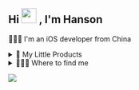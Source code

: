 ## Hi <img src="https://cdn.jsdelivr.net/gh/zyphs21/cdn-assets/photo/Hi.gif" width="30px"> , I'm Hanson

👨🏻‍💻 I'm an iOS developer from China

<!-- [![Hanson's github stats](https://github-readme-stats.vercel.app/api?username=zyphs21&show_icons=true)](https://github.com/zyphs21) -->

<details>
<summary>🍏       My Little Products</summary>

Apps | Info
---|---
[ImageGotcha](https://apps.apple.com/cn/app/imagegotcha/id1384107130) | Safari Action Extension
[LiveGotcha](https://apps.apple.com/cn/app/livegotcha/id1502021802) | LivePhoto to Video/Gif
[GreatDays](https://apps.apple.com/cn/app/greatdays/id1513887298) | Your great days on your wrist⌚️
[HansonSticker](https://apps.apple.com/cn/app/hansonsticker/id1158544571) | iMessage Sticker of me 🤪
[PathToGo](https://github.com/HansonStudio/PathToGo) | Get macOS file path with on click

</details>

<details>
<summary>🙋🏻‍♂️        Where to find me</summary>

- 🌎  On my blog at [myhanson.com](http://myhanson.com)
- 🐦  On Twitter at [@yuanpingzhang](https://twitter.com/yuanpingzhang)
- 👁  On Weibo at [@汉森HS](https://weibo.com/1775951885/)
- 🗣  On Zhihu at [@张汉森](https://www.zhihu.com/people/hanson-zhang-hs)

|公众号: HansonTalk | 微信: hansenhs21
|:--:|:--:
<img src="https://cdn.jsdelivr.net/gh/zyphs21/cdn-assets/qrcode/HansonTalk.jpg" alt="HansonTalk" align=center /> | <img src="https://cdn.jsdelivr.net/gh/zyphs21/cdn-assets/qrcode/hansenhs21.jpg" alt="Hanson" align=center />

</details>


![](https://komarev.com/ghpvc/?username=zyphs21&color=green)

